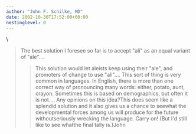 ```yaml
---
author: "John F. Schilke, MD"
date: 2002-10-30T17:52:00+00:00
nestinglevel: 0
---
```

\
> The best solution I foresee so far is to accept "ali" as an equal
> variant of "ale"....
>> This solution would let aleists keep using their "ale", and promoters of
> change to use "ali"....
>> This sort of thing is very common in languages. In English, there is
> more than one correct way of pronouncing many words: either, potato,
> aunt, crayon. Sometimes this is based on demographics, but often it is
> not....
>> Any opinions on this idea?This does seem like a splendid solution and it also gives us a chance to seewhat the developmental forces among us will produce for the future withoutseriously wrecking the language. Carry on! (But I'd still like to see whatthe final tally is.)John
